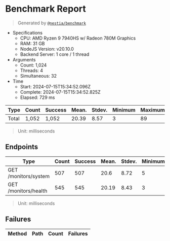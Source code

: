 # Benchmark Report
> Generated by [`@nestia/benchmark`](https://github.com/samchon/nestia)

  - Specifications
    - CPU: AMD Ryzen 9 7940HS w/ Radeon 780M Graphics     
    - RAM: 31 GB
    - NodeJS Version: v20.10.0
    - Backend Server: 1 core / 1 thread
  - Arguments
    - Count: 1,024
    - Threads: 4
    - Simultaneous: 32
  - Time
    - Start: 2024-07-15T15:34:52.096Z
    - Complete: 2024-07-15T15:34:52.825Z
    - Elapsed: 729 ms

Type | Count | Success | Mean. | Stdev. | Minimum | Maximum
----|----|----|----|----|----|----
Total | 1,052 | 1,052 | 20.39 | 8.57 | 3 | 89

> Unit: milliseconds

## Endpoints
Type | Count | Success | Mean. | Stdev. | Minimum | Maximum
----|----|----|----|----|----|----
GET /monitors/system | 507 | 507 | 20.6 | 8.72 | 5 | 87
GET /monitors/health | 545 | 545 | 20.19 | 8.43 | 3 | 89

> Unit: milliseconds

## Failures
Method | Path | Count | Failures
-------|------|-------|----------
